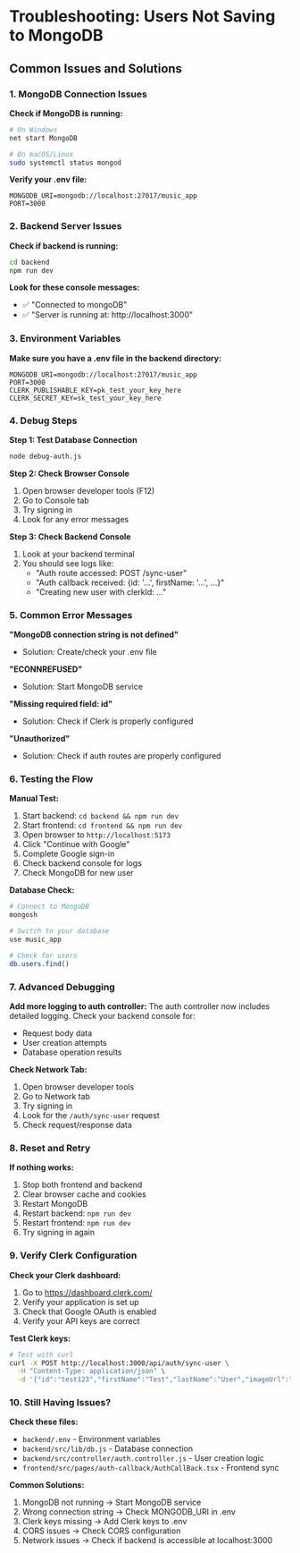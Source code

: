 # Troubleshooting: Users Not Saving to MongoDB

## Common Issues and Solutions

### 1. **MongoDB Connection Issues**

**Check if MongoDB is running:**
```bash
# On Windows
net start MongoDB

# On macOS/Linux
sudo systemctl status mongod
```

**Verify your .env file:**
```env
MONGODB_URI=mongodb://localhost:27017/music_app
PORT=3000
```

### 2. **Backend Server Issues**

**Check if backend is running:**
```bash
cd backend
npm run dev
```

**Look for these console messages:**
- ✅ "Connected to mongoDB"
- ✅ "Server is running at: http://localhost:3000"

### 3. **Environment Variables**

**Make sure you have a .env file in the backend directory:**
```env
MONGODB_URI=mongodb://localhost:27017/music_app
PORT=3000
CLERK_PUBLISHABLE_KEY=pk_test_your_key_here
CLERK_SECRET_KEY=sk_test_your_key_here
```

### 4. **Debug Steps**

**Step 1: Test Database Connection**
```bash
node debug-auth.js
```

**Step 2: Check Browser Console**
1. Open browser developer tools (F12)
2. Go to Console tab
3. Try signing in
4. Look for any error messages

**Step 3: Check Backend Console**
1. Look at your backend terminal
2. You should see logs like:
   - "Auth route accessed: POST /sync-user"
   - "Auth callback received: {id: '...', firstName: '...', ...}"
   - "Creating new user with clerkId: ..."

### 5. **Common Error Messages**

**"MongoDB connection string is not defined"**
- Solution: Create/check your .env file

**"ECONNREFUSED"**
- Solution: Start MongoDB service

**"Missing required field: id"**
- Solution: Check if Clerk is properly configured

**"Unauthorized"**
- Solution: Check if auth routes are properly configured

### 6. **Testing the Flow**

**Manual Test:**
1. Start backend: `cd backend && npm run dev`
2. Start frontend: `cd frontend && npm run dev`
3. Open browser to `http://localhost:5173`
4. Click "Continue with Google"
5. Complete Google sign-in
6. Check backend console for logs
7. Check MongoDB for new user

**Database Check:**
```bash
# Connect to MongoDB
mongosh

# Switch to your database
use music_app

# Check for users
db.users.find()
```

### 7. **Advanced Debugging**

**Add more logging to auth controller:**
The auth controller now includes detailed logging. Check your backend console for:
- Request body data
- User creation attempts
- Database operation results

**Check Network Tab:**
1. Open browser developer tools
2. Go to Network tab
3. Try signing in
4. Look for the `/auth/sync-user` request
5. Check request/response data

### 8. **Reset and Retry**

**If nothing works:**
1. Stop both frontend and backend
2. Clear browser cache and cookies
3. Restart MongoDB
4. Restart backend: `npm run dev`
5. Restart frontend: `npm run dev`
6. Try signing in again

### 9. **Verify Clerk Configuration**

**Check your Clerk dashboard:**
1. Go to https://dashboard.clerk.com/
2. Verify your application is set up
3. Check that Google OAuth is enabled
4. Verify your API keys are correct

**Test Clerk keys:**
```bash
# Test with curl
curl -X POST http://localhost:3000/api/auth/sync-user \
  -H "Content-Type: application/json" \
  -d '{"id":"test123","firstName":"Test","lastName":"User","imageUrl":"https://example.com"}'
```

### 10. **Still Having Issues?**

**Check these files:**
- `backend/.env` - Environment variables
- `backend/src/lib/db.js` - Database connection
- `backend/src/controller/auth.controller.js` - User creation logic
- `frontend/src/pages/auth-callback/AuthCallBack.tsx` - Frontend sync

**Common Solutions:**
1. MongoDB not running → Start MongoDB service
2. Wrong connection string → Check MONGODB_URI in .env
3. Clerk keys missing → Add Clerk keys to .env
4. CORS issues → Check CORS configuration
5. Network issues → Check if backend is accessible at localhost:3000 